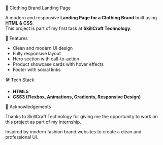 👕 Clothing Brand Landing Page  

A modern and responsive **Landing Page for a Clothing Brand** built using **HTML & CSS**.  
This project is part of my first task at **SkillCraft Technology**.  


 🚀 Features
- Clean and modern UI design  
- Fully responsive layout  
- Hero section with call-to-action  
- Product showcase cards with hover effects  
- Footer with social links  


 🛠️ Tech Stack
- **HTML5**  
- **CSS3 (Flexbox, Animations, Gradients, Responsive Design)**  

📝 Acknowledgements

Thanks to SkillCraft Technology for giving me the opportunity to work on this project as part of my internship.

Inspired by modern fashion brand websites to create a clean and professional UI.

